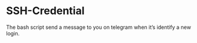 # SSH-Credential

The bash script send a message to you on telegram when it’s identify a new login.
